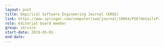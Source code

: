 ```yaml
---
layout: post
title: Empirical Software Engineering Journal (EMSE)
link: https://www.springer.com/computer/swe/journal/10664/PSE?detailsPage=editorialBoard
role: Editorial board member
group: service
start-date: 2019-05-01
end-date:
---
```

